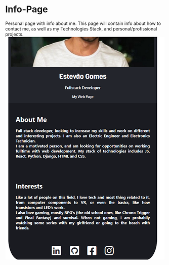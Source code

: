 # Info-Page
Personal page with info about me.
This page will contain info about how to contact me, as well as my Technologies Stack, and personal/profissional projects.
![alt text](https://github.com/estevao-gomes/Info-Page/blob/Main/Site.png?raw=true)
